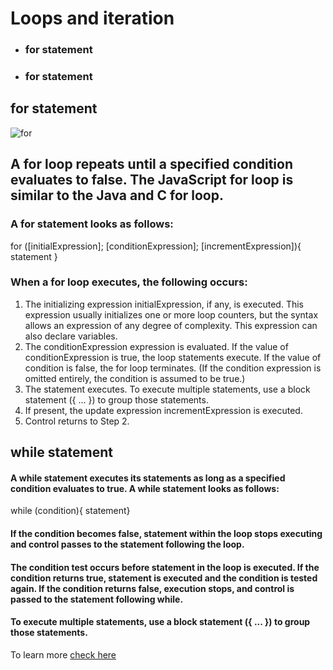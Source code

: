 # Loops and iteration
- ### for statement
- ### for statement

## for statement
![for](https://www.javascripttutorial.net/wp-content/uploads/2020/01/JavaScript-for-Loop.png)
## A for loop repeats until a specified condition evaluates to false. The JavaScript for loop is similar to the Java and C for loop.

### A for statement looks as follows:

for ([initialExpression]; [conditionExpression]; [incrementExpression]){
  statement
}
### When a for loop executes, the following occurs:

1. The initializing expression initialExpression, if any, is executed. This expression usually initializes one or more loop counters, but the syntax allows an expression of any degree of complexity. This expression can also declare variables.
2. The conditionExpression expression is evaluated. If the value of conditionExpression is true, the loop statements execute. If the value of condition is false, the for loop terminates. (If the condition expression is omitted entirely, the condition is assumed to be true.)
3. The statement executes. To execute multiple statements, use a block statement ({ ... }) to group those statements.
4. If present, the update expression incrementExpression is executed.
5. Control returns to Step 2.

## while statement
#### A while statement executes its statements as long as a specified condition evaluates to true. A while statement looks as follows:
while (condition){
  statement}

  #### If the condition becomes false, statement within the loop stops executing and control passes to the statement following the loop.

#### The condition test occurs before statement in the loop is executed. If the condition returns true, statement is executed and the condition is tested again. If the condition returns false, execution stops, and control is passed to the statement following while.

#### To execute multiple statements, use a block statement ({ ... }) to group those statements.

To learn more [check here](https://developer.mozilla.org/en-US/docs/Web/JavaScript/Guide/Loops_and_iteration)
